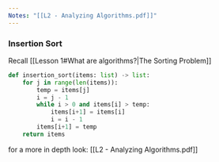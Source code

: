 ```yaml
---
Notes: "[[L2 - Analyzing Algorithms.pdf]]"
---
```

### Insertion Sort
Recall [[Lesson 1#What are algorithms?|The Sorting Problem]]
```python
def insertion_sort(items: list) -> list:
	for j in range(len(items)):
		temp = items[j]
		i = j - 1
		while i > 0 and items[i] > temp:
			items[i+1] = items[i]
			i = i - 1
		items[i+1] = temp
	return items 
```
for a more in depth look: [[L2 - Analyzing Algorithms.pdf]]
